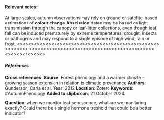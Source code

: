 #### **Relevant notes**:
At large scales, autumn observations may rely on ground or satellite-based estimations of **colour change** 
**Abscission** dates may be based on light transmission through the canopy or leaf-litter collections, even though leaf fall can be induced prematurely by extreme temperatures, drought, insects or pathogens and may respond to a single episode of high wind, rain or frost.
<><><><><><><><><><><><><><><><><><><><><><><><><><><><><>
<><><><><><><><><><><><><><><><><><><><><><><><><><><><><>
##### References
**Cross references**:
**Source**: Forest phenology and a warmer climate – growing season extension in relation to climatic provenance
**Authors**: Gunderson, Carla et al. 
**Year**: 2012
**Location**: Zotero
**Keywords**: #AutumnPhenology
**Added to slipbox on**: 21 October 2024. 

**Question**: when we monitor leaf senescence, what are we monitoring exactly? Could there be a single hormone treshold that could be a better indicator?